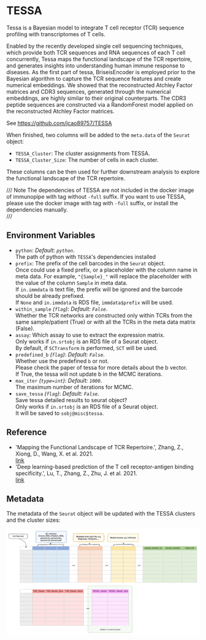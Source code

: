 # TESSA

Tessa is a Bayesian model to integrate T cell receptor (TCR) sequence profiling with transcriptomes of T cells.

Enabled by the recently developed single cell sequencing techniques, which provide
both TCR sequences and RNA sequences of each T cell concurrently, Tessa maps the
functional landscape of the TCR repertoire, and generates insights into
understanding human immune response to diseases. As the first part of tessa,
BriseisEncoder is employed prior to the Bayesian algorithm to capture the TCR
sequence features and create numerical embeddings. We showed that the reconstructed
Atchley Factor matrices and CDR3 sequences, generated through the numerical
embeddings, are highly similar to their original counterparts. The CDR3 peptide
sequences are constructed via a RandomForest model applied on the reconstructed
Atchley Factor matrices.<br />

See <https://github.com/jcao89757/TESSA>

When finished, two columns will be added to the `meta.data` of the `Seurat` object:<br />

- `TESSA_Cluster`: The cluster assignments from TESSA.<br />
- `TESSA_Cluster_Size`: The number of cells in each cluster.<br />

These columns can be then used for further downstream analysis to explore the
functional landscape of the TCR repertoire.<br />

/// Note
The dependencies of TESSA are not included in the docker image of immunopipe
with tag without `-full` suffix. If you want to use TESSA, please use the
docker image with tag with `-full` suffix, or install the dependencies manually.<br />
///

## Environment Variables

- `python`: *Default: `python`*. <br />
    The path of python with `TESSA`'s dependencies installed
- `prefix`:
    The prefix of the cell barcodes in the `Seurat` object.<br />
    Once could use a fixed prefix, or a placeholder with the column
    name in meta data. For example, `"{Sample}_"` will replace the
    placeholder with the value of the column `Sample` in meta data.<br />
    If `in.immdata` is text file, the prefix will be ignored and the
    barcode should be already prefixed.<br />
    If `None` and `in.immdata` is RDS file, `immdata$prefix` will be used.<br />
- `within_sample` *(`flag`)*: *Default: `False`*. <br />
    Whether the TCR networks are constructed only
    within TCRs from the same sample/patient (True) or with all the
    TCRs in the meta data matrix (False).<br />
- `assay`:
    Which assay to use to extract the expression matrix.<br />
    Only works if `in.srtobj` is an RDS file of a Seurat object.<br />
    By default, if `SCTransform` is performed, `SCT` will be used.<br />
- `predefined_b` *(`flag`)*: *Default: `False`*. <br />
    Whether use the predefined `b` or not.<br />
    Please check the paper of tessa for more details about the b vector.<br />
    If True, the tessa will not update b in the MCMC iterations.<br />
- `max_iter` *(`type=int`)*: *Default: `1000`*. <br />
    The maximum number of iterations for MCMC.<br />
- `save_tessa` *(`flag`)*: *Default: `False`*. <br />
    Save tessa detailed results to seurat object?<br />
    Only works if `in.srtobj` is an RDS file of a Seurat object.<br />
    It will be saved to `sobj@misc$tessa`.<br />

## Reference

- 'Mapping the Functional Landscape of TCR Repertoire.',
    Zhang, Z., Xiong, D., Wang, X. et al. 2021.<br />
    [link](https://www.nature.com/articles/s41592-020-01020-3)
- 'Deep learning-based prediction of the T cell receptor-antigen
    binding specificity.', Lu, T., Zhang, Z., Zhu, J. et al. 2021.<br />
    [link](https://www.nature.com/articles/s42256-021-00383-2)

## Metadata

The metadata of the `Seurat` object will be updated with the TESSA clusters
and the cluster sizes:<br />

![TESSA-metadata](../processes/images/TESSA-metadata.png)

